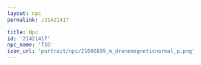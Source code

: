 ```yaml
---
layout: npc
permalink: /21421417

title: Npc
id: '21421417'
npc_name: 'T16'
icon_url: 'portrait/npc/21000889_m_dronemagneticnormal_p.png'
---
```

